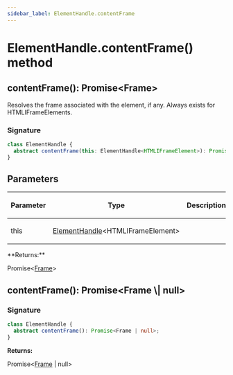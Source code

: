 ```yaml
---
sidebar_label: ElementHandle.contentFrame
---
```


# ElementHandle.contentFrame() method

<h2 id="overload">contentFrame(): Promise&lt;Frame&gt;</h2>

Resolves the frame associated with the element, if any. Always exists for HTMLIFrameElements.

### Signature

```typescript
class ElementHandle {
  abstract contentFrame(this: ElementHandle<HTMLIFrameElement>): Promise<Frame>;
}
```

## Parameters

<table><thead><tr><th>

Parameter

</th><th>

Type

</th><th>

Description

</th></tr></thead>
<tbody><tr><td>

this

</td><td>

[ElementHandle](./puppeteer.elementhandle.md)&lt;HTMLIFrameElement&gt;

</td><td>

</td></tr>
</tbody></table>
**Returns:**

Promise&lt;[Frame](./puppeteer.frame.md)&gt;

<h2 id="overload-1">contentFrame(): Promise&lt;Frame \| null&gt;</h2>

### Signature

```typescript
class ElementHandle {
  abstract contentFrame(): Promise<Frame | null>;
}
```

**Returns:**

Promise&lt;[Frame](./puppeteer.frame.md) \| null&gt;
